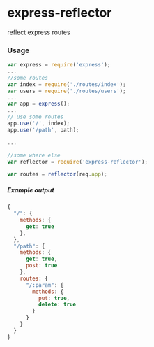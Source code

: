 # express-reflector
reflect express routes

### Usage
```javascript
var express = require('express');
...
//some routes
var index = require('./routes/index');
var users = require('./routes/users');
...
var app = express();
...
// use some routes
app.use('/', index);
app.use('/path', path);

...

//some where else
var reflector = require('express-reflector');

var routes = reflector(req.app);
```

##### Example output
```javascript
{
  "/": {
    methods: {
      get: true
    },
  },
  "/path": {
    methods: {
      get: true,
      post: true
    },
    routes: {
      "/:param": {
        methods: {
          put: true,
          delete: true
        }
      }
    }
  }
}
```


